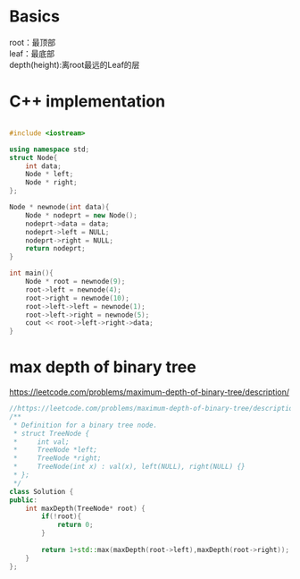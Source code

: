 # Basics
root：最顶部  
leaf：最底部  
depth(height):离root最远的Leaf的层


# C++ implementation
```cpp

#include <iostream>

using namespace std;
struct Node{
    int data;
    Node * left;
    Node * right;
};

Node * newnode(int data){
    Node * nodeprt = new Node();
    nodeprt->data = data;
    nodeprt->left = NULL;
    nodeprt->right = NULL;
    return nodeprt;
}

int main(){
    Node * root = newnode(9);
    root->left = newnode(4);
    root->right = newnode(10);
    root->left->left = newnode(1);
    root->left->right = newnode(5);
    cout << root->left->right->data;
}
```

# max depth of binary tree
https://leetcode.com/problems/maximum-depth-of-binary-tree/description/
```cpp
//https://leetcode.com/problems/maximum-depth-of-binary-tree/description/
/**
 * Definition for a binary tree node.
 * struct TreeNode {
 *     int val;
 *     TreeNode *left;
 *     TreeNode *right;
 *     TreeNode(int x) : val(x), left(NULL), right(NULL) {}
 * };
 */
class Solution {
public:
    int maxDepth(TreeNode* root) {
        if(!root){
            return 0;
        }
        
        return 1+std::max(maxDepth(root->left),maxDepth(root->right));
    }
};
```

